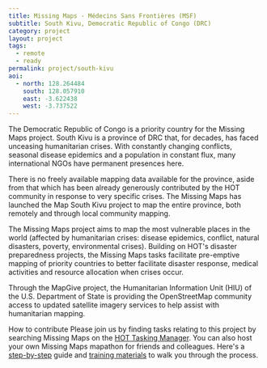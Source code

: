 ```yaml
---
title: Missing Maps - Médecins Sans Frontières (MSF)
subtitle: South Kivu, Democratic Republic of Congo (DRC)
category: project
layout: project
tags:
  - remote
  - ready
permalink: project/south-kivu
aoi:
  - north: 128.264484
    south: 128.057910
    east: -3.622438
    west: -3.737522
---
```


The Democratic Republic of Congo is a priority country for the Missing Maps project. South Kivu is a province of DRC that, for decades, has faced unceasing humanitarian crises. With constantly changing conflicts, seasonal disease epidemics and a population in constant flux, many international NGOs have permanent presences here.

There is no freely available mapping data available for the province, aside from that which has been already generously contributed by the HOT community in response to very specific crises. The Missing Maps has launched the Map South Kivu project to map the entire province, both remotely and through local community mapping.

The Missing Maps project aims to map the most vulnerable places in the world (affected by humanitarian crises: disease epidemics, conflict, natural disasters, poverty, environmental crises). Building on HOT's disaster preparedness projects, the Missing Maps tasks facilitate pre-emptive mapping of priority countries to better facilitate disaster response, medical activities and resource allocation when crises occur.

Through the MapGive project, the Humanitarian Information Unit (HIU) of the U.S. Department of State is providing the OpenStreetMap community access to updated satellite imagery services to help assist with humanitarian mapping.

How to contribute
Please join us by finding tasks relating to this project by searching Missing Maps on the [HOT Tasking Manager](http://tasks.hotosm.org/?sort_by=priority&direction=asc&search=Missing+Maps). You can also host your own Missing Maps mapathon for friends and colleagues. Here's a [step-by-step](http://www.missingmaps.org/mapathons/) guide and [training materials](http://www.missingmaps.org/contribute/) to walk you through the process.

